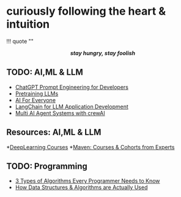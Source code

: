 # curiously following the heart & intuition

!!! quote ""
    <center>***stay hungry, stay foolish***</center>


## TODO: AI,ML & LLM
- [ChatGPT Prompt Engineering for Developers](https://www.deeplearning.ai/short-courses/chatgpt-prompt-engineering-for-developers/)
- [Pretraining LLMs](https://www.deeplearning.ai/short-courses/pretraining-llms/)
- [AI For Everyone](https://www.deeplearning.ai/courses/ai-for-everyone/)
- [LangChain for LLM Application Development](https://www.deeplearning.ai/short-courses/langchain-for-llm-application-development/)
- [Multi AI Agent Systems with crewAI](https://learn.deeplearning.ai/courses/multi-ai-agent-systems-with-crewai/lesson/1/introduction)


## Resources: AI,ML & LLM
*[DeepLearning Courses](https://www.deeplearning.ai/courses/)
*[Maven: Courses & Cohorts from Experts](https://maven.com/)


## TODO: Programming
- [3 Types of Algorithms Every Programmer Needs to Know](https://www.youtube.com/watch?v=Uym4-KhP3Lc&t=10s&ab_channel=ForrestKnight)
- [How Data Structures & Algorithms are Actually Used](https://www.youtube.com/watch?v=ALPWOiUKIjY&ab_channel=ForrestKnight)